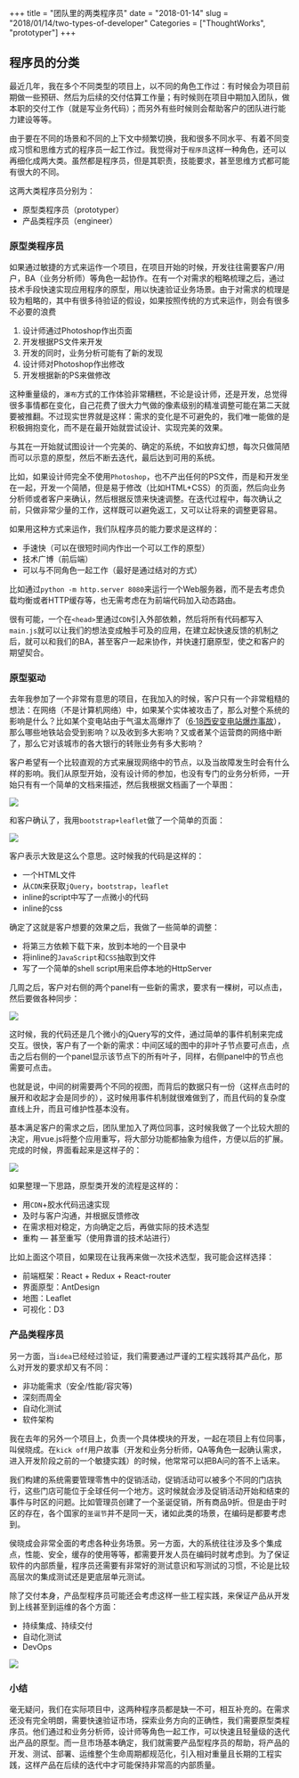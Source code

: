 +++
title = "团队里的两类程序员"
date = "2018-01-14"
slug = "2018/01/14/two-types-of-developer"
Categories = ["ThoughtWorks", "prototyper"]
+++

## 程序员的分类

最近几年，我在多个不同类型的项目上，以不同的角色工作过：有时候会为项目前期做一些预研、然后为后续的交付估算工作量；有时候则在项目中期加入团队，做本职的交付工作（就是写业务代码）；而另外有些时候则会帮助客户的团队进行能力建设等等。

由于要在不同的场景和不同的上下文中频繁切换，我和很多不同水平、有着不同变成习惯和思维方式的程序员一起工作过。我觉得对于`程序员`这样一种角色，还可以再细化成两大类。虽然都是程序员，但是其职责，技能要求，甚至思维方式都可能有很大的不同。

这两大类程序员分别为：

* 原型类程序员（prototyper）
* 产品类程序员（engineer）

### 原型类程序员

如果通过敏捷的方式来运作一个项目，在项目开始的时候，开发往往需要客户/用户，BA（业务分析师）等角色一起协作。在有一个对需求的粗略梳理之后，通过技术手段快速实现应用程序的原型，用以快速验证业务场景。由于对需求的梳理是较为粗略的，其中有很多待验证的假设，如果按照传统的方式来运作，则会有很多不必要的浪费

1. 设计师通过Photoshop作出页面
1. 开发根据PS文件来开发
1. 开发的同时，业务分析可能有了新的发现
1. 设计师对Photoshop作出修改
1. 开发根据新的PS来做修改

这种重量级的，`瀑布`方式的工作体验非常糟糕，不论是设计师，还是开发，总觉得很多事情都在变化，自己花费了很大力气做的像素级别的精准调整可能在第二天就要被推翻。不过现实世界就是这样：需求的变化是不可避免的，我们唯一能做的是积极拥抱变化，而不是在最开始就尝试设计、实现完美的效果。

与其在一开始就试图设计一个完美的、确定的系统，不如放弃幻想，每次只做简陋而可以示意的原型，然后不断去迭代，最后达到可用的系统。

比如，如果设计师完全不使用`Photoshop`，也不产出任何的PS文件，而是和开发坐在一起，开发一个简陋，但是易于修改（比如HTML+CSS）的页面，然后向业务分析师或者客户来确认，然后根据反馈来快速调整。在迭代过程中，每次确认之前，只做非常少量的工作，这样既可以避免返工，又可以让将来的调整更容易。

如果用这种方式来运作，我们队程序员的能力要求是这样的：

* 手速快（可以在很短时间内作出一个可以工作的原型）   
* 技术广博（前后端）
* 可以与不同角色一起工作（最好是通过结对的方式）

比如通过`python -m http.server 8080`来运行一个Web服务器，而不是去考虑负载均衡或者HTTP缓存等，也无需考虑在为前端代码加入动态路由。

很有可能，一个在`<head>`里通过`CDN`引入外部依赖，然后将所有代码都写入`main.js`就可以让我们的想法变成触手可及的应用，在建立起快速反馈的机制之后，就可以和我们的BA，甚至客户一起来协作，并快速打磨原型，使之和客户的期望契合。

### 原型驱动

去年我参加了一个非常有意思的项目，在我加入的时候，客户只有一个非常粗糙的想法：在网络（不是计算机网络）中，如果某个实体被攻击了，那么对整个系统的影响是什么？比如某个变电站由于气温太高爆炸了（[6·18西安变电站爆炸事故](https://baike.baidu.com/item/6%C2%B718%E8%A5%BF%E5%AE%89%E5%8F%98%E7%94%B5%E7%AB%99%E7%88%86%E7%82%B8%E4%BA%8B%E6%95%85)），那么哪些地铁站会受到影响？以及收到多大影响？又或者某个运营商的网络中断了，那么它对该城市的各大银行的转账业务有多大影响？

客户希望有一个比较直观的方式来展现网络中的节点，以及当故障发生时会有什么样的影响。我们从原型开始，没有设计师的参加，也没有专门的业务分析师，一开始只有有一个简单的文档来描述，然后我根据文档画了一个草图：

![](/images/2018/01/prototype-01-resized.png)

和客户确认了，我用`bootstrap+leaflet`做了一个简单的页面：

![](/images/2018/01/prototoype-02-resized.png)

客户表示大致是这么个意思。这时候我的代码是这样的：

* 一个HTML文件
* 从`CDN`来获取`jQuery`，`bootstrap`，`leaflet`
* inline的script中写了一点微小的代码
* inline的css

确定了这就是客户想要的效果之后，我做了一些简单的调整：

* 将第三方依赖下载下来，放到本地的一个目录中
* 将inline的`JavaScript`和`CSS`抽取到文件
* 写了一个简单的shell script用来启停本地的HttpServer

几周之后，客户对右侧的两个panel有一些新的需求，要求有一棵树，可以点击，然后要做各种同步：

![](/images/2018/01/prototype-03-resized.png)

这时候，我的代码还是几个微小的jQuery写的文件，通过简单的事件机制来完成交互。很快，客户有了一个新的需求：中间区域的图中的非叶子节点要可点击，点击之后右侧的一个panel显示该节点下的所有叶子，同样，右侧panel中的节点也需要可点击。

也就是说，中间的树需要两个不同的视图，而背后的数据只有一份（这样点击时的展开和收起才会是同步的），这时候用事件机制就很难做到了，而且代码的复杂度直线上升，而且可维护性基本没有。


基本满足客户的需求之后，团队里加入了两位同事，这时候我做了一个比较大胆的决定，用vue.js将整个应用重写，将大部分功能都抽象为组件，方便以后的扩展。完成的时候，界面看起来是这样子的：

![](/images/2018/01/prototype-05-resized.png)

如果整理一下思路，原型类开发的流程是这样的：

* 用`CDN`+胶水代码迅速实现
* 及时与客户沟通，并根据反馈修改
* 在需求相对稳定，方向确定之后，再做实际的技术选型
* 重构 — 甚至重写（使用靠谱的技术站进行）

比如上面这个项目，如果现在让我再来做一次技术选型，我可能会这样选择：

* 前端框架：React + Redux + React-router 
* 界面原型：AntDesign 
* 地图：Leaflet 
* 可视化：D3

### 产品类程序员

另一方面，当`idea`已经经过验证，我们需要通过严谨的工程实践将其产品化，那么对开发的要求却又有不同：

* 非功能需求（安全/性能/容灾等)
* 深刻而周全
* 自动化测试
* 软件架构

我在去年的另外一个项目上，负责一个具体模块的开发，一起在项目上有位同事，叫侯晓成。在`kick off`用户故事（开发和业务分析师，QA等角色一起确认需求，进入开发阶段之前的一个敏捷实践）的时候，他常常可以把BA问的答不上话来。

我们构建的系统需要管理零售中的促销活动，促销活动可以被多个不同的门店执行，这些门店可能位于全球任何一个地方。这时候就会涉及促销活动开始和结束的事件与时区的问题。比如管理员创建了一个圣诞促销，所有商品9折。但是由于时区的存在，各个国家的`圣诞节`并不是同一天，诸如此类的场景，在编码是都要考虑到。

侯晓成会非常全面的考虑各种业务场景。另一方面，大的系统往往涉及多个集成点，性能、安全，缓存的使用等等，都需要开发人员在编码时就考虑到。为了保证软件的内部质量，程序员还需要有非常好的测试意识和写测试的习惯，不论是比较高层次的集成测试还是更底层单元测试。

除了交付本身，产品型程序员可能还会考虑这样一些工程实践，来保证产品从开发到上线甚至到运维的各个方面：

- 持续集成、持续交付
- 自动化测试
- DevOps

![](/images/2016/02/knowledge-framework.png)

### 小结

毫无疑问，我们在实际项目中，这两种程序员都是缺一不可，相互补充的。在需求还没有完全明朗，需要快速验证市场，探索业务方向的正确性，我们需要原型类程序员。他们通过和业务分析师，设计师等角色一起工作，可以快速且轻量级的迭代出产品的原型。而一旦市场基本确定，我们就需要产品型程序员的帮助，将产品的开发、测试、部署、运维整个生命周期都规范化，引入相对重量且长期的工程实践，这样产品在后续的迭代中才可能保持非常高的内部质量。

